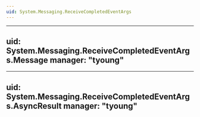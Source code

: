 ```yaml
---
uid: System.Messaging.ReceiveCompletedEventArgs
---
```


---
uid: System.Messaging.ReceiveCompletedEventArgs.Message
manager: "tyoung"
---

---
uid: System.Messaging.ReceiveCompletedEventArgs.AsyncResult
manager: "tyoung"
---
